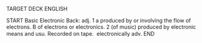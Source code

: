 TARGET DECK
ENGLISH

START
Basic
Electronic
Back: adj. 1 a produced by or involving the flow of electrons. B of electrons or electronics. 2 (of music) produced by electronic means and usu. Recorded on tape.  electronically adv.
END
